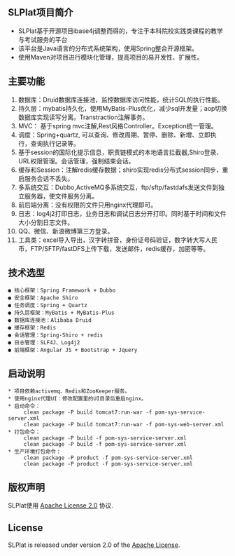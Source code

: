 ## SLPlat项目简介

- SLPlat基于开源项目ibase4j调整而得的，专注于本科院校实践类课程的教学与考试服务的平台
- 该平台是Java语言的分布式系统架构，使用Spring整合开源框架。
- 使用Maven对项目进行模块化管理，提高项目的易开发性、扩展性。

## 主要功能
 1. 数据库：Druid数据库连接池，监控数据库访问性能，统计SQL的执行性能。
 2. 持久层：mybatis持久化，使用MyBatis-Plus优化，减少sql开发量；aop切换数据库实现读写分离。Transtraction注解事务。
 3. MVC： 基于spring mvc注解,Rest风格Controller。Exception统一管理。
 4. 调度：Spring+quartz, 可以查询、修改周期、暂停、删除、新增、立即执行，查询执行记录等。
 5. 基于session的国际化提示信息，职责链模式的本地语言拦截器,Shiro登录、URL权限管理。会话管理，强制结束会话。
 6. 缓存和Session：注解redis缓存数据；shiro实现redis分布式session同步，重启服务会话不丢失。
 7. 多系统交互：Dubbo,ActiveMQ多系统交互，ftp/sftp/fastdafs发送文件到独立服务器，使文件服务分离。
 8. 前后端分离：没有权限的文件只用nginx代理即可。
 9. 日志：log4j2打印日志，业务日志和调试日志分开打印。同时基于时间和文件大小分割日志文件。
 10. QQ、微信、新浪微博第三方登录。
 11. 工具类：excel导入导出，汉字转拼音，身份证号码验证，数字转大写人民币，FTP/SFTP/fastDFS上传下载，发送邮件，redis缓存，加密等等。

## 技术选型
    ● 核心框架：Spring Framework + Dubbo
    ● 安全框架：Apache Shiro
    ● 任务调度：Spring + Quartz
    ● 持久层框架：MyBatis + MyBatis-Plus
    ● 数据库连接池：Alibaba Druid
    ● 缓存框架：Redis
    ● 会话管理：Spring-Shiro + redis
    ● 日志管理：SLF4J、Log4j2
    ● 前端框架：Angular JS + Bootstrap + Jquery

## 启动说明
    * 项目依赖activemq、Redis和ZooKeeper服务。
    * 使用nginx代理UI：修改配置里的UI目录后重启nginx。
    * 启动命令：
    	 clean package -P build tomcat7:run-war -f pom-sys-service-server.xml
    	 clean package -P build tomcat7:run-war -f pom-sys-web-server.xml
    * 打包命令：
    	 clean package -P build -f pom-sys-service-server.xml
    	 clean package -P build -f pom-sys-service-server.xml
    * 生产环境打包命令：
    	 clean package -P product -f pom-sys-service-server.xml
    	 clean package -P product -f pom-sys-service-server.xml
    
## 版权声明
SLPlat使用 [Apache License 2.0][] 协议.

## License
SLPlat is released under version 2.0 of the [Apache License][].

[Apache License 2.0]: http://www.apache.org/licenses/LICENSE-2.0
[Apache License]: http://www.apache.org/licenses/LICENSE-2.0